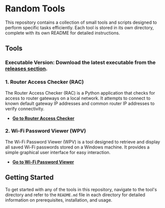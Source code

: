 # Random Tools

This repository contains a collection of small tools and scripts designed to perform specific tasks efficiently. Each tool is stored in its own directory, complete with its own README for detailed instructions.

## Tools
### Executable Version: Download the latest executable from the [releases section](https://github.com/Random-Tools/releases).

### 1. Router Access Checker (RAC)

The Router Access Checker (RAC) is a Python application that checks for access to router gateways on a local network. It attempts to connect to known default gateway IP addresses and common router IP addresses to verify connectivity.

- **[Go to Router Access Checker](RAC/)**

### 2. Wi-Fi Password Viewer (WPV)

The Wi-Fi Password Viewer (WPV) is a tool designed to retrieve and display all saved Wi-Fi passwords stored on a Windows machine. It provides a simple graphical user interface for easy interaction.

- **[Go to Wi-Fi Password Viewer](WPV/)**

## Getting Started

To get started with any of the tools in this repository, navigate to the tool's directory and refer to the `README.md` file in each directory for detailed information on prerequisites, installation, and usage.
